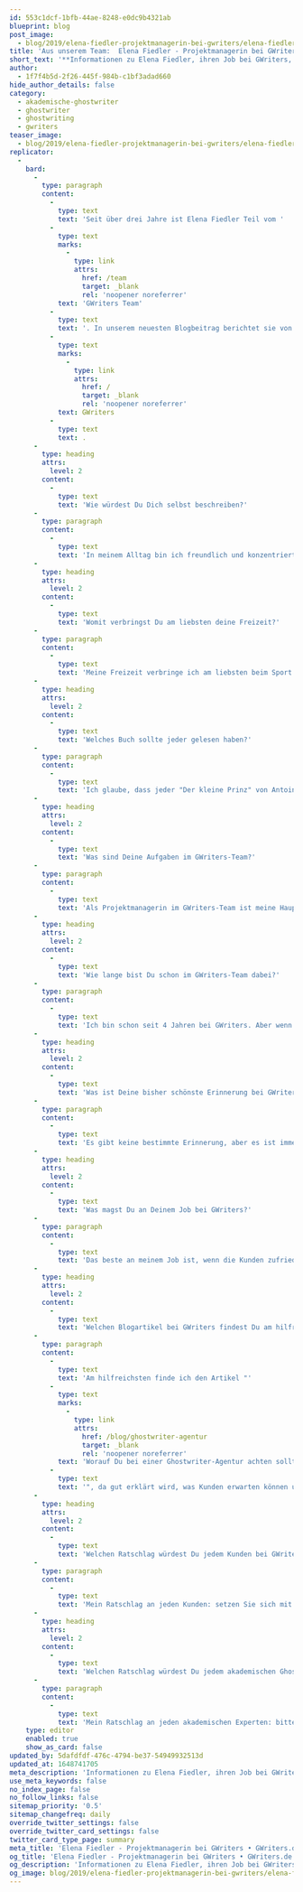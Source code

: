 ```yaml
---
id: 553c1dcf-1bfb-44ae-8248-e0dc9b4321ab
blueprint: blog
post_image:
  - blog/2019/elena-fiedler-projektmanagerin-bei-gwriters/elena-fiedler-gwriters.jpg
title: 'Aus unserem Team:  Elena Fiedler - Projektmanagerin bei GWriters'
short_text: '**Informationen zu Elena Fiedler, ihren Job bei GWriters, ihre Ratschläge an akademische Ghostwriter & Kunden der Ghostwriter-Agentur GWriters.**'
author:
  - 1f7f4b5d-2f26-445f-984b-c1bf3adad660
hide_author_details: false
category:
  - akademische-ghostwriter
  - ghostwriter
  - ghostwriting
  - gwriters
teaser_image:
  - blog/2019/elena-fiedler-projektmanagerin-bei-gwriters/elena-fiedler-gwriters.jpg
replicator:
  -
    bard:
      -
        type: paragraph
        content:
          -
            type: text
            text: 'Seit über drei Jahre ist Elena Fiedler Teil vom '
          -
            type: text
            marks:
              -
                type: link
                attrs:
                  href: /team
                  target: _blank
                  rel: 'noopener noreferrer'
            text: 'GWriters Team'
          -
            type: text
            text: '. In unserem neuesten Blogbeitrag berichtet sie von ihrer Arbeit als Projektmanagerin bei '
          -
            type: text
            marks:
              -
                type: link
                attrs:
                  href: /
                  target: _blank
                  rel: 'noopener noreferrer'
            text: GWriters
          -
            type: text
            text: .
      -
        type: heading
        attrs:
          level: 2
        content:
          -
            type: text
            text: 'Wie würdest Du Dich selbst beschreiben?'
      -
        type: paragraph
        content:
          -
            type: text
            text: 'In meinem Alltag bin ich freundlich und konzentriert. Einen kleinen Spaß erlaube ich mir auf der Arbeit ab und an, wenn es um die Kundenzufriedenheit geht bin ich allerdings immer mit sofort mit voller Konzentration dabei.'
      -
        type: heading
        attrs:
          level: 2
        content:
          -
            type: text
            text: 'Womit verbringst Du am liebsten deine Freizeit?'
      -
        type: paragraph
        content:
          -
            type: text
            text: 'Meine Freizeit verbringe ich am liebsten beim Sport und Wandern. Ebenso mag ich es, exotische Länder zu besuchen - letztes Jahr reiste ich nach China und ich bin sehr begeistert von der chinesischen Kultur.'
      -
        type: heading
        attrs:
          level: 2
        content:
          -
            type: text
            text: 'Welches Buch sollte jeder gelesen haben?'
      -
        type: paragraph
        content:
          -
            type: text
            text: 'Ich glaube, dass jeder "Der kleine Prinz" von Antoine de Saint-Exupéry gelesen haben sollte.'
      -
        type: heading
        attrs:
          level: 2
        content:
          -
            type: text
            text: 'Was sind Deine Aufgaben im GWriters-Team?'
      -
        type: paragraph
        content:
          -
            type: text
            text: 'Als Projektmanagerin im GWriters-Team ist meine Hauptaufgabe die Betreuung der Projekte zu leiten und durch eine gezielte Steuerung der Zusammenarbeit zwischen Ghostwriter und Kunde die Kundenzufriedenheit zu garantieren.'
      -
        type: heading
        attrs:
          level: 2
        content:
          -
            type: text
            text: 'Wie lange bist Du schon im GWriters-Team dabei?'
      -
        type: paragraph
        content:
          -
            type: text
            text: 'Ich bin schon seit 4 Jahren bei GWriters. Aber wenn man seine Arbeit mag, dann vergeht die Zeit sehr schnell. Und ich bin mit unserem tollen Team, den Kunden und ihren interessanten Themen sowie mit unseren hochqualifizierten Ghostwritern mehr als glücklich!'
      -
        type: heading
        attrs:
          level: 2
        content:
          -
            type: text
            text: 'Was ist Deine bisher schönste Erinnerung bei GWriters?'
      -
        type: paragraph
        content:
          -
            type: text
            text: 'Es gibt keine bestimmte Erinnerung, aber es ist immer schön, wenn ein Kunde sich persönlich bei mir bedankt und nicht nur die Arbeit des Ghostwriters, sondern auch mein Auftragsmanagement und den Kundenservice lobt.'
      -
        type: heading
        attrs:
          level: 2
        content:
          -
            type: text
            text: 'Was magst Du an Deinem Job bei GWriters?'
      -
        type: paragraph
        content:
          -
            type: text
            text: 'Das beste an meinem Job ist, wenn die Kunden zufrieden sind. Dann fühle ich mich stolz auf meine Arbeit und weiss, dass ich etwas im Leben eines anderen bewegt und diesem Menschen geholfen habe.'
      -
        type: heading
        attrs:
          level: 2
        content:
          -
            type: text
            text: 'Welchen Blogartikel bei GWriters findest Du am hilfreichsten und warum?'
      -
        type: paragraph
        content:
          -
            type: text
            text: 'Am hilfreichsten finde ich den Artikel "'
          -
            type: text
            marks:
              -
                type: link
                attrs:
                  href: /blog/ghostwriter-agentur
                  target: _blank
                  rel: 'noopener noreferrer'
            text: 'Worauf Du bei einer Ghostwriter-Agentur achten solltest?'
          -
            type: text
            text: '", da gut erklärt wird, was Kunden erwarten können und worauf diese unbedingt achten müssen, um eine seriöse Agentur zu erkennen.'
      -
        type: heading
        attrs:
          level: 2
        content:
          -
            type: text
            text: 'Welchen Ratschlag würdest Du jedem Kunden bei GWriters geben?'
      -
        type: paragraph
        content:
          -
            type: text
            text: 'Mein Ratschlag an jeden Kunden: setzen Sie sich mit Ihrer Arbeit vor der Abgabe gründlich auseinander! Nur dann ziehen Sie den größtmöglichen Nutzen aus der Unterstützung durch GWriters.'
      -
        type: heading
        attrs:
          level: 2
        content:
          -
            type: text
            text: 'Welchen Ratschlag würdest Du jedem akademischen Ghostwriter bei GWriters geben?'
      -
        type: paragraph
        content:
          -
            type: text
            text: 'Mein Ratschlag an jeden akademischen Experten: bitte keine Plagiate liefern, diese werden von uns sofort entdeckt und führen zur sofortigen Beendigung Ihrer Arbeit für GWriters.'
    type: editor
    enabled: true
    show_as_card: false
updated_by: 5dafdfdf-476c-4794-be37-54949932513d
updated_at: 1648741705
meta_description: 'Informationen zu Elena Fiedler, ihren Job bei GWriters, ihre Ratschläge an akademische Ghostwriter & Kunden der Ghostwriter-Agentur GWriters.'
use_meta_keywords: false
no_index_page: false
no_follow_links: false
sitemap_priority: '0.5'
sitemap_changefreq: daily
override_twitter_settings: false
override_twitter_card_settings: false
twitter_card_type_page: summary
meta_title: 'Elena Fiedler - Projektmanagerin bei GWriters • GWriters.de'
og_title: 'Elena Fiedler - Projektmanagerin bei GWriters • GWriters.de'
og_description: 'Informationen zu Elena Fiedler, ihren Job bei GWriters, ihre Ratschläge an akademische Ghostwriter & Kunden der Ghostwriter-Agentur GWriters.'
og_image: blog/2019/elena-fiedler-projektmanagerin-bei-gwriters/elena-fiedler-gwriters.jpg
---
```

